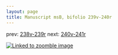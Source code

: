 ```yaml
---
layout: page
title: Manuscript msB, bifolio 239v-240r
---
```


prev: [238v-239r](../238v-239r/) next: [240v-241r](../240v-241r/)



[![Linked to zoomble image](http://www.homermultitext.org/iipsrv?IIIF=/project/homer/pyramidal/deepzoom/hmt/vbbifolio/v1/vb_239v_240r.tif/full/2000,/0/default.jpg)](http://www.homermultitext.org/ict2/?urn=urn:cite2:hmt:vbbifolio.v1:vb_239v_240r)

